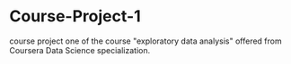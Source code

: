 # Course-Project-1
 course project one of the course "exploratory data analysis" offered from Coursera Data Science specialization.
